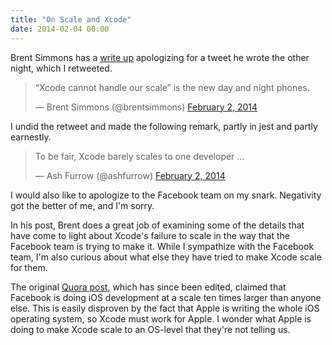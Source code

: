 ```yaml
---
title: "On Scale and Xcode"
date: 2014-02-04 00:00
---
```


Brent Simmons has a [write up](http://inessential.com/2014/02/03/apology) apologizing for a tweet he wrote the other night, which I retweeted.

> “Xcode cannot handle our scale” is the new day and night phones.
> 
> — Brent Simmons (@brentsimmons) [February 2, 2014](https://twitter.com/brentsimmons/statuses/429790796397547521)<script async="" src="//platform.twitter.com/widgets.js" charset="utf-8"></script>

I undid the retweet and made the following remark, partly in jest and partly earnestly.

> To be fair, Xcode barely scales to one developer …
> 
> — Ash Furrow (@ashfurrow) [February 2, 2014](https://twitter.com/ashfurrow/statuses/429794299052822528)<script async="" src="//platform.twitter.com/widgets.js" charset="utf-8"></script>

I would also like to apologize to the Facebook team on my snark. Negativity got the better of me, and I'm sorry.

In his post, Brent does a great job of examining some of the details that have come to light about Xcode's failure to scale in the way that the Facebook team is trying to make it. While I sympathize with the Facebook team, I'm also curious about what else they have tried to make Xcode scale for them.

The original [Quora post](http://www.quora.com/Facebook-Launches-Paper-January-2014/What-was-it-like-to-help-develop-Paper/answer/Jason-Barrett-Prado), which has since been edited, claimed that Facebook is doing iOS development at a scale ten times larger than anyone else. This is easily disproven by the fact that Apple is writing the whole iOS operating system, so Xcode must work for Apple. I wonder what Apple is doing to make Xcode scale to an OS-level that they're not telling us.

<!-- more -->
